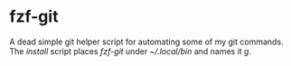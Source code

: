 # fzf-git

A dead simple git helper script for automating some of my git commands. The _install_ script places _fzf-git_ under _~/.local/bin_ and names it _g_.
